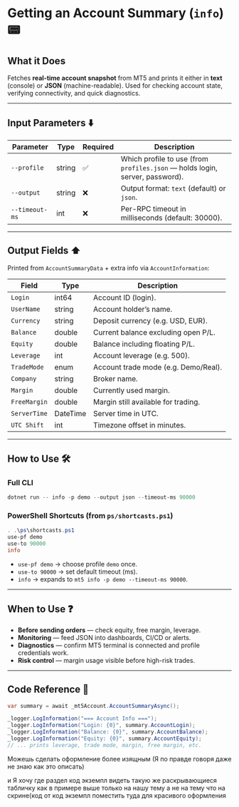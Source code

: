 # Getting an Account Summary (`info`) 📟

## What it Does 

Fetches **real-time account snapshot** from MT5 and prints it either in **text** (console) or **JSON** (machine-readable).
Used for checking account state, verifying connectivity, and quick diagnostics.

---

## Input Parameters ⬇️

| Parameter      | Type   | Required | Description                                                                  |
| -------------- | ------ | -------- | ---------------------------------------------------------------------------- |
| `--profile`    | string | ✅        | Which profile to use (from `profiles.json` — holds login, server, password). |
| `--output`     | string | ❌        | Output format: `text` (default) or `json`.                                   |
| `--timeout-ms` | int    | ❌        | Per-RPC timeout in milliseconds (default: 30000).                            |

---

## Output Fields ⬆️

Printed from `AccountSummaryData` + extra info via `AccountInformation`:

| Field        | Type     | Description                          |
| ------------ | -------- | ------------------------------------ |
| `Login`      | int64    | Account ID (login).                  |
| `UserName`   | string   | Account holder’s name.               |
| `Currency`   | string   | Deposit currency (e.g. USD, EUR).    |
| `Balance`    | double   | Current balance excluding open P/L.  |
| `Equity`     | double   | Balance including floating P/L.      |
| `Leverage`   | int      | Account leverage (e.g. 500).         |
| `TradeMode`  | enum     | Account trade mode (e.g. Demo/Real). |
| `Company`    | string   | Broker name.                         |
| `Margin`     | double   | Currently used margin.               |
| `FreeMargin` | double   | Margin still available for trading.  |
| `ServerTime` | DateTime | Server time in UTC.                  |
| `UTC Shift`  | int      | Timezone offset in minutes.          |

---

## How to Use 🛠️

### Full CLI

```powershell
dotnet run -- info -p demo --output json --timeout-ms 90000
```

### PowerShell Shortcuts (from `ps/shortcasts.ps1`)

```powershell
. .\ps\shortcasts.ps1
use-pf demo
use-to 90000
info
```

* `use-pf demo` → choose profile `demo` once.
* `use-to 90000` → set default timeout (ms).
* `info` → expands to `mt5 info -p demo --timeout-ms 90000`.

---

## When to Use ❓

* **Before sending orders** — check equity, free margin, leverage.
* **Monitoring** — feed JSON into dashboards, CI/CD or alerts.
* **Diagnostics** — confirm MT5 terminal is connected and profile credentials work.
* **Risk control** — margin usage visible before high-risk trades.

---

## Code Reference 🧩

```csharp
var summary = await _mt5Account.AccountSummaryAsync();

_logger.LogInformation("=== Account Info ===");
_logger.LogInformation("Login: {0}", summary.AccountLogin);
_logger.LogInformation("Balance: {0}", summary.AccountBalance);
_logger.LogInformation("Equity: {0}", summary.AccountEquity);
// ... prints leverage, trade mode, margin, free margin, etc.
```

Можешь сделать оформление более изящным (Я по правде говоря даже не знаю как это описать)

и Я хочу где раздел код экземпл видеть такую же раскрывающиеся табличку как в примере выше только на нашу тему
а не на тему что на скрине(код от код экземпл поместить туда для красивого оформления
